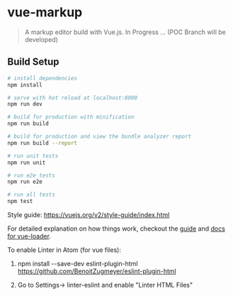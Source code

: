 # vue-markup

> A markup editor build with Vue.js.
In Progress ... (POC Branch will be developed)

## Build Setup

``` bash
# install dependencies
npm install

# serve with hot reload at localhost:8080
npm run dev

# build for production with minification
npm run build

# build for production and view the bundle analyzer report
npm run build --report

# run unit tests
npm run unit

# run e2e tests
npm run e2e

# run all tests
npm test
```

Style guide: https://vuejs.org/v2/style-guide/index.html

For detailed explanation on how things work, checkout the [guide](http://vuejs-templates.github.io/webpack/) and [docs for vue-loader](http://vuejs.github.io/vue-loader).

To enable Linter in Atom (for vue files):

1. npm install --save-dev eslint-plugin-html
https://github.com/BenoitZugmeyer/eslint-plugin-html

2. Go to Settings-> linter-eslint and enable "Linter HTML Files"
